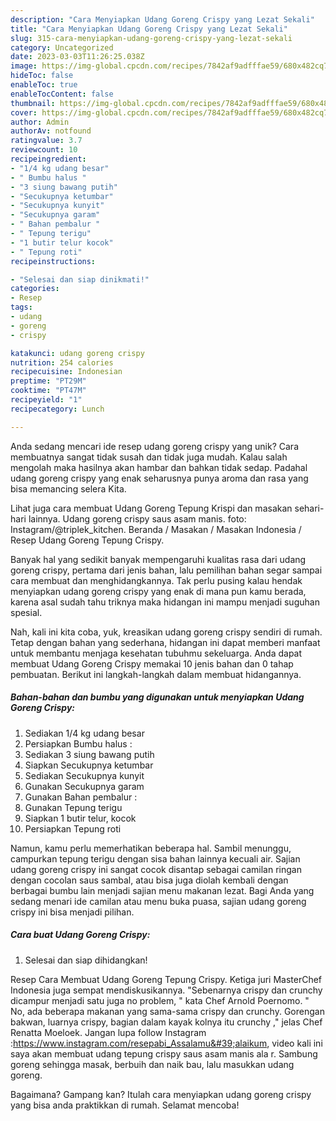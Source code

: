 ```yaml
---
description: "Cara Menyiapkan Udang Goreng Crispy yang Lezat Sekali"
title: "Cara Menyiapkan Udang Goreng Crispy yang Lezat Sekali"
slug: 315-cara-menyiapkan-udang-goreng-crispy-yang-lezat-sekali
category: Uncategorized
date: 2023-03-03T11:26:25.038Z
image: https://img-global.cpcdn.com/recipes/7842af9adfffae59/680x482cq70/udang-goreng-crispy-foto-resep-utama.jpg
hideToc: false
enableToc: true
enableTocContent: false
thumbnail: https://img-global.cpcdn.com/recipes/7842af9adfffae59/680x482cq70/udang-goreng-crispy-foto-resep-utama.jpg
cover: https://img-global.cpcdn.com/recipes/7842af9adfffae59/680x482cq70/udang-goreng-crispy-foto-resep-utama.jpg
author: Admin
authorAv: notfound
ratingvalue: 3.7
reviewcount: 10
recipeingredient:
- "1/4 kg udang besar"
- " Bumbu halus "
- "3 siung bawang putih"
- "Secukupnya ketumbar"
- "Secukupnya kunyit"
- "Secukupnya garam"
- " Bahan pembalur "
- " Tepung terigu"
- "1 butir telur kocok"
- " Tepung roti"
recipeinstructions:

- "Selesai dan siap dinikmati!"
categories:
- Resep
tags:
- udang
- goreng
- crispy

katakunci: udang goreng crispy 
nutrition: 254 calories
recipecuisine: Indonesian
preptime: "PT29M"
cooktime: "PT47M"
recipeyield: "1"
recipecategory: Lunch

---
```





Anda sedang mencari ide resep udang goreng crispy yang unik? Cara membuatnya sangat tidak susah dan tidak juga mudah. Kalau salah mengolah maka hasilnya akan hambar dan bahkan tidak sedap. Padahal udang goreng crispy yang enak seharusnya punya aroma dan rasa yang bisa memancing selera Kita.





Lihat juga cara membuat Udang Goreng Tepung Krispi dan masakan sehari-hari lainnya. Udang goreng crispy saus asam manis. foto: Instagram/@triplek_kitchen. Beranda / Masakan / Masakan Indonesia / Resep Udang Goreng Tepung Crispy.

Banyak hal yang sedikit banyak mempengaruhi kualitas rasa dari udang goreng crispy, pertama dari jenis bahan, lalu pemilihan bahan segar sampai cara membuat dan menghidangkannya. Tak perlu pusing kalau hendak menyiapkan udang goreng crispy yang enak di mana pun kamu berada, karena asal sudah tahu triknya maka hidangan ini mampu menjadi suguhan spesial.






Nah, kali ini kita coba, yuk, kreasikan udang goreng crispy sendiri di rumah. Tetap dengan bahan yang sederhana, hidangan ini dapat memberi manfaat untuk membantu menjaga kesehatan tubuhmu sekeluarga. Anda dapat membuat Udang Goreng Crispy memakai 10 jenis bahan dan 0 tahap pembuatan. Berikut ini langkah-langkah dalam membuat hidangannya.

<!--inarticleads1-->

##### Bahan-bahan dan bumbu yang digunakan untuk menyiapkan Udang Goreng Crispy:

1. Sediakan 1/4 kg udang besar
1. Persiapkan  Bumbu halus :
1. Sediakan 3 siung bawang putih
1. Siapkan Secukupnya ketumbar
1. Sediakan Secukupnya kunyit
1. Gunakan Secukupnya garam
1. Gunakan  Bahan pembalur :
1. Gunakan  Tepung terigu
1. Siapkan 1 butir telur, kocok
1. Persiapkan  Tepung roti


Namun, kamu perlu memerhatikan beberapa hal. Sambil menunggu, campurkan tepung terigu dengan sisa bahan lainnya kecuali air. Sajian udang goreng crispy ini sangat cocok disantap sebagai camilan ringan dengan cocolan saus sambal, atau bisa juga diolah kembali dengan berbagai bumbu lain menjadi sajian menu makanan lezat. Bagi Anda yang sedang menari ide camilan atau menu buka puasa, sajian udang goreng crispy ini bisa menjadi pilihan. 

<!--inarticleads2-->

##### Cara buat Udang Goreng Crispy:


1. Selesai dan siap dihidangkan!

Resep Cara Membuat Udang Goreng Tepung Crispy. Ketiga juri MasterChef Indonesia juga sempat mendiskusikannya. &#34;Sebenarnya crispy dan crunchy dicampur menjadi satu juga no problem, &#34; kata Chef Arnold Poernomo. &#34; No, ada beberapa makanan yang sama-sama crispy dan crunchy. Gorengan bakwan, luarnya crispy, bagian dalam kayak kolnya itu crunchy ,&#34; jelas Chef Renatta Moeloek. Jangan lupa follow Instagram :https://www.instagram.com/resepabi_Assalamu&#39;alaikum, video kali ini saya akan membuat udang tepung crispy saus asam manis ala r. Sambung goreng sehingga masak, berbuih dan naik bau, lalu masukkan udang goreng. 

Bagaimana? Gampang kan? Itulah cara menyiapkan udang goreng crispy yang bisa anda praktikkan di rumah. Selamat mencoba!
